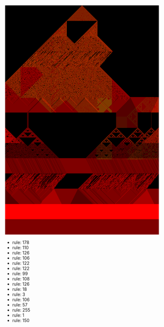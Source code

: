 ![photo](./output.png) 
 * rule: 178
* rule: 110
* rule: 126
* rule: 106
* rule: 122
* rule: 122
* rule: 99
* rule: 108
* rule: 126
* rule: 18
* rule: 3
* rule: 106
* rule: 57
* rule: 255
* rule: 1
* rule: 150

